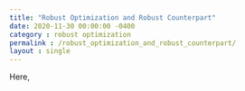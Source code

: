 ```yaml
---
title: "Robust Optimization and Robust Counterpart"
date: 2020-11-30 00:00:00 -0400
category : robust optimization
permalink : /robust_optimization_and_robust_counterpart/
layout : single
---
```


Here,


